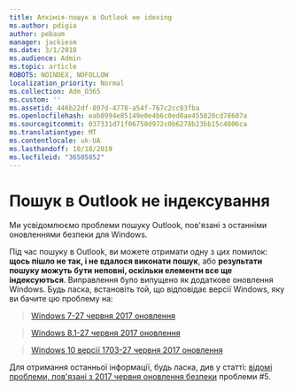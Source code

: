 ```yaml
---
title: Алхімія-пошук в Outlook не idexing
ms.author: pdigia
author: pebaum
manager: jackiesm
ms.date: 3/1/2018
ms.audience: Admin
ms.topic: article
ROBOTS: NOINDEX, NOFOLLOW
localization_priority: Normal
ms.collection: Adm_O365
ms.custom: ''
ms.assetid: 446b22df-807d-4778-a54f-767c2cc83fba
ms.openlocfilehash: eab8994e85149e0e4b6c0ed8ae455820cd78607a
ms.sourcegitcommit: 037331d71f06750d972c0b6278b23bb15c4806ca
ms.translationtype: MT
ms.contentlocale: uk-UA
ms.lasthandoff: 10/18/2019
ms.locfileid: "36505852"
---
```

# <a name="outlook-search-not-indexing"></a>Пошук в Outlook не індексування

Ми усвідомлюємо проблеми пошуку Outlook, пов'язані з останніми оновленнями безпеки для Windows.
  
Під час пошуку в Outlook, ви можете отримати одну з цих помилок: **щось пішло не так, і не вдалося виконати пошук**, або **результати пошуку можуть бути неповні, оскільки елементи все ще індексуються**. Виправлення було випущено як додаткове оновлення Windows. Будь ласка, встановіть той, що відповідає версії Windows, яку ви бачите цю проблему на: 
  
> [Windows 7-27 червня 2017 оновлення](https://support.microsoft.com/kb/4022168.aspx)
    
> [Windows 8,1-27 червня 2017 оновлення](https://support.microsoft.com/kb/4022720.aspx)
    
> [Windows 10 версії 1703-27 червня 2017 оновлення](https://support.microsoft.com/kb/4022716.aspx)
    
Для отримання останньої інформації, будь ласка, див у статті: [відомі проблеми, пов'язані з 2017 червня оновлення безпеки](https://support.office.com/article/Outlook-known-issues-in-the-June-2017-security-updates-3F6DBFFD-8505-492D-B19F-B3B89369ED9B.aspx) проблеми #5. 
  

